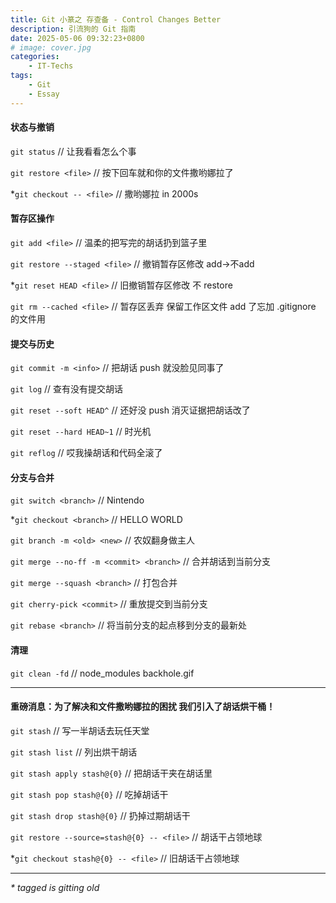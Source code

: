 ```yaml
---
title: Git 小篆之 存查备 - Control Changes Better
description: 引流狗的 Git 指南
date: 2025-05-06 09:32:23+0800
# image: cover.jpg
categories:
    - IT-Techs
tags:
    - Git
    - Essay
---
```

#### **状态与撤销**
`git status`  // 让我看看怎么个事

`git restore <file>`  // 按下回车就和你的文件撒哟娜拉了

*`git checkout -- <file>`  // 撒哟娜拉 in 2000s

#### **暂存区操作**
`git add <file>`  // 温柔的把写完的胡话扔到篮子里

`git restore --staged <file>` // 撤销暂存区修改 add→不add

*`git reset HEAD <file>`  // 旧撤销暂存区修改 不 restore

`git rm --cached <file>`  // 暂存区丢弃 保留工作区文件 add 了忘加 .gitignore 的文件用

#### **提交与历史**
`git commit -m <info>`  // 把胡话 push 就没脸见同事了

`git log`  // 查有没有提交胡话

`git reset --soft HEAD^`  // 还好没 push 消灭证据把胡话改了

`git reset --hard HEAD~1` // 时光机

`git reflog`  // 哎我操胡话和代码全滚了

#### **分支与合并**
`git switch <branch>` // Nintendo

*`git checkout <branch>`  // HELLO WORLD

`git branch -m <old> <new>`  // 农奴翻身做主人

`git merge --no-ff -m <commit> <branch>`  // 合并胡话到当前分支

`git merge --squash <branch>`  // 打包合并

`git cherry-pick <commit>`  // 重放提交到当前分支

`git rebase <branch>` // 将当前分支的起点移到分支的最新处

#### **清理**
`git clean -fd`  // node_modules backhole.gif

---
#### **重磅消息：为了解决和文件撒哟娜拉的困扰 我们引入了胡话烘干桶！**

`git stash`  // 写一半胡话去玩任天堂

`git stash list`  // 列出烘干胡话

`git stash apply stash@{0}`  // 把胡话干夹在胡话里

`git stash pop stash@{0}`  // 吃掉胡话干

`git stash drop stash@{0}`  // 扔掉过期胡话干

`git restore --source=stash@{0} -- <file>`  // 胡话干占领地球

*`git checkout stash@{0} -- <file>`  // 旧胡话干占领地球

---
_* tagged is gitting old_